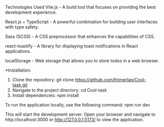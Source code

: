 Technologies Used
Vite.js - A build tool that focuses on providing the best development experience.

React.js + TypeScript - A powerful combination for building user interfaces with type safety.

Sass (SCSS) - A CSS preprocessor that enhances the capabilities of CSS.

react-toastify - A library for displaying toast notifications in React applications.

localStorage - Web storage that allows you to store todos in a web browser.

*Installation:
1) Clone the repository: git clone https://github.com/thimerlan/Cool-task.git
2) Navigate to the project directory: cd Cool-task
3) Install dependencies: npm install


 To run the application locally, use the following command:
  npm run dev

This will start the development server. Open your browser and navigate to http://localhost:3000 or http://127.0.0.1:5173/ to view the application.
